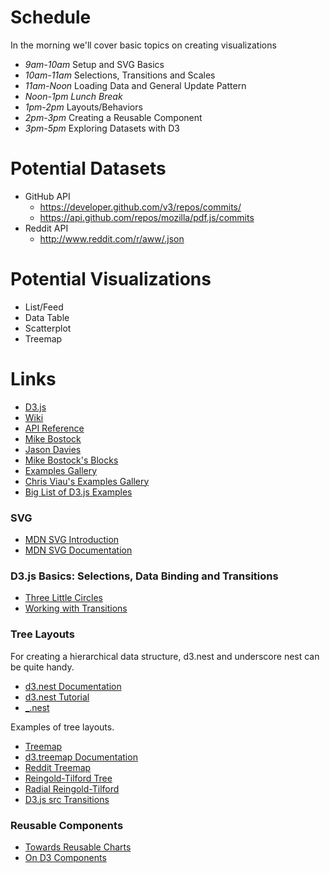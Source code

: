 # Schedule

In the morning we'll cover basic topics on creating visualizations 

* *9am-10am* Setup and SVG Basics
* *10am-11am* Selections, Transitions and Scales
* *11am-Noon* Loading Data and General Update Pattern
* *Noon-1pm Lunch Break*
* *1pm-2pm* Layouts/Behaviors
* *2pm-3pm* Creating a Reusable Component
* *3pm-5pm* Exploring Datasets with D3

# Potential Datasets

* GitHub API
  * https://developer.github.com/v3/repos/commits/
  * https://api.github.com/repos/mozilla/pdf.js/commits
* Reddit API
  * http://www.reddit.com/r/aww/.json

# Potential Visualizations

* List/Feed
* Data Table
* Scatterplot
* Treemap

# Links

* [D3.js](http://d3js.org/)
* [Wiki](https://github.com/mbostock/d3/wiki)
* [API Reference](https://github.com/mbostock/d3/wiki/API-Reference)
* [Mike Bostock](http://bost.ocks.org/mike/)
* [Jason Davies](https://www.jasondavies.com/)
* [Mike Bostock's Blocks](http://bl.ocks.org/mbostock)
* [Examples Gallery](https://github.com/mbostock/d3/wiki/Gallery)
* [Chris Viau's Examples Gallery](http://christopheviau.com/d3list/gallery.html)
* [Big List of D3.js Examples](http://christopheviau.com/d3list/index.html)

### SVG

* [MDN SVG Introduction](https://developer.mozilla.org/en-US/docs/Web/SVG/Tutorial/Introduction)
* [MDN SVG Documentation](https://developer.mozilla.org/en-US/docs/Web/SVG)

### D3.js Basics: Selections, Data Binding and Transitions

* [Three Little Circles](http://bost.ocks.org/mike/circles/)
* [Working with Transitions](http://bost.ocks.org/mike/transition/)

### Tree Layouts

For creating a hierarchical data structure, d3.nest and underscore nest can be quite handy.

* [d3.nest Documentation](https://github.com/mbostock/d3/wiki/Arrays#-nest)
* [d3.nest Tutorial](http://bl.ocks.org/phoebebright/raw/3176159/)
* [_.nest](https://github.com/iros/underscore.nest)

Examples of tree layouts.

* [Treemap](http://bl.ocks.org/mbostock/4063582)
* [d3.treemap Documentation](https://github.com/mbostock/d3/wiki/Treemap-Layout)
* [Reddit Treemap](http://bl.ocks.org/syntagmatic/b6821801c222d4d3bfe0)
* [Reingold-Tilford Tree](http://bl.ocks.org/mbostock/4339184)
* [Radial Reingold-Tilford](http://bl.ocks.org/mbostock/4063550)
* [D3.js src Transitions](http://bl.ocks.org/syntagmatic/4092944)

### Reusable Components

* [Towards Reusable Charts](http://bost.ocks.org/mike/chart/)
* [On D3 Components](http://ag.svbtle.com/on-d3-components)
